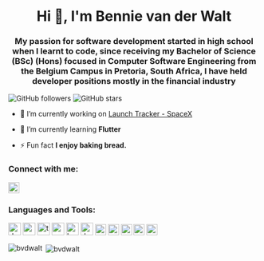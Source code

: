 <h1 align="center">Hi 👋, I'm Bennie van der Walt</h1>
<h3 align="center">My passion for software development started in high school when I learnt to code, since receiving my Bachelor of Science (BSc) (Hons) focused in Computer Software Engineering from the Belgium Campus in Pretoria, South Africa, I have held developer positions mostly in the financial industry</h3>

![GitHub followers](https://img.shields.io/github/followers/bvdwalt?logo=GitHub&style=for-the-badge)
![GitHub stars](https://img.shields.io/github/stars/bvdwalt?logo=GitHub&style=for-the-badge)

- 🔭 I’m currently working on [Launch Tracker - SpaceX](https://github.com/bvdwalt/spacex_flights)

- 🌱 I’m currently learning **Flutter**

- ⚡ Fun fact **I enjoy baking bread.**

### Connect with me:

<a href="https://www.linkedin.com/in/barend-johannes-van-der-walt-47816aa5/" target="blank"><img src="https://cdn.jsdelivr.net/npm/simple-icons@3.0.1/icons/linkedin.svg" alt="barend-johannes-van-der-walt-47816aa5" height="22" width="22" /></a>

### Languages and Tools:

<p align="left"><img src="https://www.vectorlogo.zone/logos/dotnet/dotnet-vertical.svg" alt="dotnet" width="25" height="25"/> <img src="https://www.vectorlogo.zone/logos/microsoft_azure/microsoft_azure-icon.svg" alt="azure" width="25" height="25"/> <img src="https://www.vectorlogo.zone/logos/typescriptlang/typescriptlang-icon.svg" alt="typescript" width="25" height="25"/> <img src="https://www.vectorlogo.zone/logos/angular/angular-icon.svg" alt="angular" width="25" height="25"/> <img src="https://www.vectorlogo.zone/logos/getbootstrap/getbootstrap-icon.svg" alt="bootstrap" width="25" height="25"/> <img src="https://www.vectorlogo.zone/logos/docker/docker-official.svg" alt="docker" width="25" height="25"/> <img src="https://www.vectorlogo.zone/logos/flutterio/flutterio-icon.svg" alt="flutter" width="22" height="22"/> <img src="https://www.vectorlogo.zone/logos/dartlang/dartlang-icon.svg" alt="dartlang" width="22" height="22"/> <img src="https://www.vectorlogo.zone/logos/git-scm/git-scm-icon.svg" alt="git" width="22" height="22"/> <img src="https://devicons.github.io/devicon/devicon.git/icons/python/python-original.svg" alt="python" width="22" height="22"/> <img src="https://www.vectorlogo.zone/logos/amazon_aws/amazon_aws-icon.svg" alt="amazonaws" width="22" height="22"/></p>

<p><img align="left" src="https://github-readme-stats.vercel.app/api/top-langs/?username=bvdwalt&layout=compact&hide=html" alt="bvdwalt" /></p>

<p>&nbsp;<img align="center" src="https://github-readme-stats.vercel.app/api?username=bvdwalt&show_icons=true" alt="bvdwalt" /></p>
